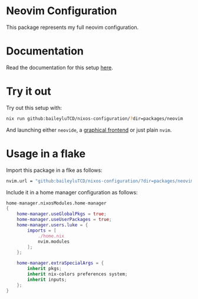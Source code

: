 # Neovim Configuration

This package represents my full neovim configuration.

# Documentation

Read the documentation for this setup [here](https://baileylutcd.github.io/nixos-configuration/Packages/Neovim).

# Try it out

Try out this setup with:

```bash
nix run github:baileyluTCD/nixos-configuration/?dir=packages/neovim
```

And launching either `neovide`, a [graphical frontend](https://neovide.dev/) or just plain `nvim`.

# Usage in a flake

Import this package in a flke as follows:

```nix
nvim.url = "github:baileyluTCD/nixos-configuration/?dir=packages/neovim";
```

Include it in a home manager configuration as follows:

```nix
home-manager.nixosModules.home-manager
{
    home-manager.useGlobalPkgs = true;
    home-manager.useUserPackages = true;
    home-manager.users.luke = {
        imports = [
            ./home.nix
            nvim.modules
        ];
    };

    home-manager.extraSpecialArgs = {
        inherit pkgs;
        inherit nix-colors preferences system;
        inherit inputs;
    };
}
```
